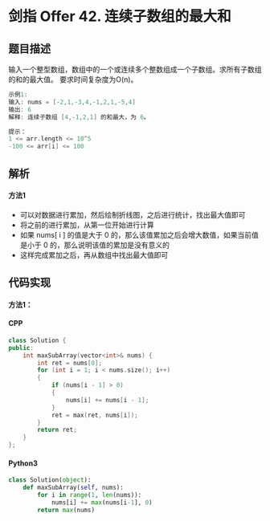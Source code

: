 # 剑指 Offer 42. 连续子数组的最大和

## 题目描述
输入一个整型数组，数组中的一个或连续多个整数组成一个子数组。求所有子数组的和的最大值。
要求时间复杂度为O(n)。

```c
示例1:
输入: nums = [-2,1,-3,4,-1,2,1,-5,4]
输出: 6
解释: 连续子数组 [4,-1,2,1] 的和最大，为 6。

提示：
1 <= arr.length <= 10^5
-100 <= arr[i] <= 100
```

## 解析
#### 方法1
- 可以对数据进行累加，然后绘制折线图，之后进行统计，找出最大值即可
- 将之前的进行累加，从第一位开始进行计算
- 如果 nums[ i ] 的值是大于 0 的，那么该值累加之后会增大数值，如果当前值是小于 0 的，那么说明该值的累加是没有意义的
- 这样完成累加之后，再从数组中找出最大值即可


## 代码实现
#### 方法1：
#### CPP
```C++
class Solution {
public:
    int maxSubArray(vector<int>& nums) {
        int ret = nums[0];
        for (int i = 1; i < nums.size(); i++)
        {
            if (nums[i - 1] > 0)
            {
                nums[i] += nums[i - 1];
            }
            ret = max(ret, nums[i]);
        }
        return ret;
    }
};
```
#### Python3
```python
class Solution(object):
    def maxSubArray(self, nums):
        for i in range(1, len(nums)):
            nums[i] += max(nums[i-1], 0)
        return max(nums)
```
